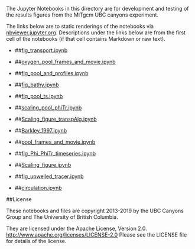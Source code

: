The Jupyter Notebooks in this directory are for development and testing of
the results figures from the MITgcm UBC canyons experiment.

The links below are to static renderings of the notebooks via
[nbviewer.jupyter.org](http://nbviewer.jupyter.org/).
Descriptions under the links below are from the first cell of the notebooks
(if that cell contains Markdown or raw text).

* ##[fig_transport.ipynb](http://nbviewer.jupyter.org/urls/bitbucket.org/canyonsubc/outputanalysisnotebooks/raw/tip/forPaper2/paperFigures/fig_transport.ipynb)  
    
* ##[oxygen_pool_frames_and_movie.ipynb](http://nbviewer.jupyter.org/urls/bitbucket.org/canyonsubc/outputanalysisnotebooks/raw/tip/forPaper2/paperFigures/oxygen_pool_frames_and_movie.ipynb)  
    
* ##[fig_pool_and_profiles.ipynb](http://nbviewer.jupyter.org/urls/bitbucket.org/canyonsubc/outputanalysisnotebooks/raw/tip/forPaper2/paperFigures/fig_pool_and_profiles.ipynb)  
    
* ##[fig_bathy.ipynb](http://nbviewer.jupyter.org/urls/bitbucket.org/canyonsubc/outputanalysisnotebooks/raw/tip/forPaper2/paperFigures/fig_bathy.ipynb)  
    
* ##[fig_pool_ts.ipynb](http://nbviewer.jupyter.org/urls/bitbucket.org/canyonsubc/outputanalysisnotebooks/raw/tip/forPaper2/paperFigures/fig_pool_ts.ipynb)  
    
* ##[scaling_pool_phiTr.ipynb](http://nbviewer.jupyter.org/urls/bitbucket.org/canyonsubc/outputanalysisnotebooks/raw/tip/forPaper2/paperFigures/scaling_pool_phiTr.ipynb)  
    
* ##[Scaling_figure_transpAlg.ipynb](http://nbviewer.jupyter.org/urls/bitbucket.org/canyonsubc/outputanalysisnotebooks/raw/tip/forPaper2/paperFigures/Scaling_figure_transpAlg.ipynb)  
    
* ##[Barkley_1997.ipynb](http://nbviewer.jupyter.org/urls/bitbucket.org/canyonsubc/outputanalysisnotebooks/raw/tip/forPaper2/paperFigures/Barkley_1997.ipynb)  
    
* ##[pool_frames_and_movie.ipynb](http://nbviewer.jupyter.org/urls/bitbucket.org/canyonsubc/outputanalysisnotebooks/raw/tip/forPaper2/paperFigures/pool_frames_and_movie.ipynb)  
    
* ##[fig_Phi_PhiTr_timeseries.ipynb](http://nbviewer.jupyter.org/urls/bitbucket.org/canyonsubc/outputanalysisnotebooks/raw/tip/forPaper2/paperFigures/fig_Phi_PhiTr_timeseries.ipynb)  
    
* ##[Scaling_figure.ipynb](http://nbviewer.jupyter.org/urls/bitbucket.org/canyonsubc/outputanalysisnotebooks/raw/tip/forPaper2/paperFigures/Scaling_figure.ipynb)  
    
* ##[fig_upwelled_tracer.ipynb](http://nbviewer.jupyter.org/urls/bitbucket.org/canyonsubc/outputanalysisnotebooks/raw/tip/forPaper2/paperFigures/fig_upwelled_tracer.ipynb)  
    
* ##[circulation.ipynb](http://nbviewer.jupyter.org/urls/bitbucket.org/canyonsubc/outputanalysisnotebooks/raw/tip/forPaper2/paperFigures/circulation.ipynb)  
    

##License

These notebooks and files are copyright 2013-2019
by the UBC Canyons Group and The University of British Columbia.

They are licensed under the Apache License, Version 2.0.
http://www.apache.org/licenses/LICENSE-2.0
Please see the LICENSE file for details of the license.

